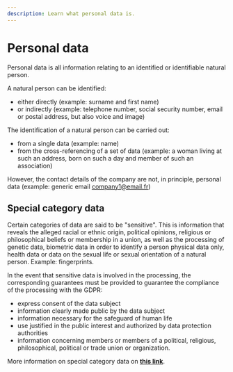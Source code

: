 ```yaml
---
description: Learn what personal data is.
---
```


# Personal data

Personal data is all information relating to an identified or identifiable natural person.

A natural person can be identified:

* either directly \(example: surname and first name\)
* or indirectly \(example: telephone number, social security number, email or postal address, but also voice and image\)

The identification of a natural person can be carried out:

* from a single data \(example: name\)
* from the cross-referencing of a set of data \(example: a woman living at such an address, born on such a day and member of such an association\)

However, the contact details of the company are not, in principle, personal data \(example: generic email company1@email.fr\)

## Special category data

Certain categories of data are said to be "sensitive". This is information that reveals the alleged racial or ethnic origin, political opinions, religious or philosophical beliefs or membership in a union, as well as the processing of genetic data, biometric data in order to identify a person physical data only, health data or data on the sexual life or sexual orientation of a natural person. Example: fingerprints.

In the event that sensitive data is involved in the processing, the corresponding guarantees must be provided to guarantee the compliance of the processing with the GDPR:

* express consent of the data subject 
* information clearly made public by the data subject
* information necessary for the safeguard of human life
* use justified in the public interest and authorized by data protection authorities
* information concerning members or members of a political, religious, philosophical, political or trade union or organization.

 More information on special category data on [**this link**](https://ico.org.uk/for-organisations/guide-to-data-protection/guide-to-the-general-data-protection-regulation-gdpr/lawful-basis-for-processing/special-category-data/).



